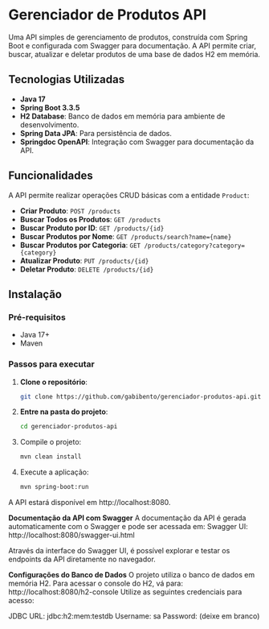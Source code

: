 # Gerenciador de Produtos API

Uma API simples de gerenciamento de produtos, construída com Spring Boot e configurada com Swagger para documentação. A API permite criar, buscar, atualizar e deletar produtos de uma base de dados H2 em memória.

## Tecnologias Utilizadas

- **Java 17**
- **Spring Boot 3.3.5**
- **H2 Database**: Banco de dados em memória para ambiente de desenvolvimento.
- **Spring Data JPA**: Para persistência de dados.
- **Springdoc OpenAPI**: Integração com Swagger para documentação da API.

## Funcionalidades

A API permite realizar operações CRUD básicas com a entidade `Product`:
- **Criar Produto**: `POST /products`
- **Buscar Todos os Produtos**: `GET /products`
- **Buscar Produto por ID**: `GET /products/{id}`
- **Buscar Produtos por Nome**: `GET /products/search?name={name}`
- **Buscar Produtos por Categoria**: `GET /products/category?category={category}`
- **Atualizar Produto**: `PUT /products/{id}`
- **Deletar Produto**: `DELETE /products/{id}`

## Instalação

### Pré-requisitos

- Java 17+
- Maven

### Passos para executar

1. **Clone o repositório**:
   ```bash
   git clone https://github.com/gabibento/gerenciador-produtos-api.git
   ```
2. **Entre na pasta do projeto**:
   ```bash
   cd gerenciador-produtos-api
   ```
3. Compile o projeto:
   ```bash
   mvn clean install
   ```
4. Execute a aplicação:
   ```bash
   mvn spring-boot:run
   ```
A API estará disponível em http://localhost:8080.

**Documentação da API com Swagger**
A documentação da API é gerada automaticamente com o Swagger e pode ser acessada em:
Swagger UI: http://localhost:8080/swagger-ui.html

Através da interface do Swagger UI, é possível explorar e testar os endpoints da API diretamente no navegador.

**Configurações do Banco de Dados**
O projeto utiliza o banco de dados em memória H2. Para acessar o console do H2, vá para: http://localhost:8080/h2-console
Utilize as seguintes credenciais para acesso:

JDBC URL: jdbc:h2:mem:testdb
Username: sa
Password: (deixe em branco)
